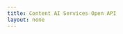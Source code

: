 ```yaml
---
title: Content AI Services Open API
layout: none
---
```


<RedoclyAPIBlock src='https://api.redocly.com/registry/bundle/adobe-developers/AEM-contentAI/contentai/openapi.yaml?branch=prod' typography='fontFamily: `"Source Sans Pro", sans-serif`' />
